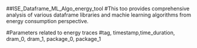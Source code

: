##ISE_Dataframe_ML_Algo_energy_tool
#This too provides comprehensive analysis of various dataframe libraries and machie learning algorithms from energy consumption perspective.

#Parameters related to energy traces
#tag, timestamp,time_duration, dram_0, dram_1, package_0, package_1
